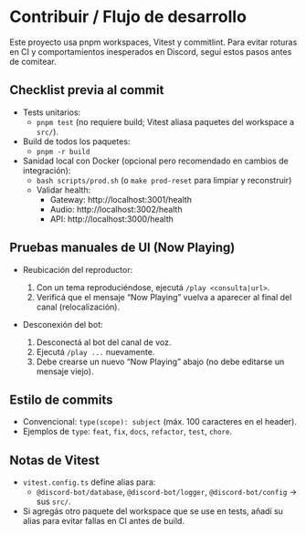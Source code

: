 # Contribuir / Flujo de desarrollo

Este proyecto usa pnpm workspaces, Vitest y commitlint. Para evitar roturas en CI y comportamientos inesperados en Discord, seguí estos pasos antes de comitear.

## Checklist previa al commit

- Tests unitarios:
  - `pnpm test` (no requiere build; Vitest aliasa paquetes del workspace a `src/`).
- Build de todos los paquetes:
  - `pnpm -r build`
- Sanidad local con Docker (opcional pero recomendado en cambios de integración):
  - `bash scripts/prod.sh` (o `make prod-reset` para limpiar y reconstruir)
  - Validar health:
    - Gateway: http://localhost:3001/health
    - Audio: http://localhost:3002/health
    - API: http://localhost:3000/health

## Pruebas manuales de UI (Now Playing)

- Reubicación del reproductor:
  1. Con un tema reproduciéndose, ejecutá `/play <consulta|url>`.
  2. Verificá que el mensaje “Now Playing” vuelva a aparecer al final del canal (relocalización).

- Desconexión del bot:
  1. Desconectá al bot del canal de voz.
  2. Ejecutá `/play ...` nuevamente.
  3. Debe crearse un nuevo “Now Playing” abajo (no debe editarse un mensaje viejo).

## Estilo de commits

- Convencional: `type(scope): subject` (máx. 100 caracteres en el header).
- Ejemplos de `type`: `feat`, `fix`, `docs`, `refactor`, `test`, `chore`.

## Notas de Vitest

- `vitest.config.ts` define alias para:
  - `@discord-bot/database`, `@discord-bot/logger`, `@discord-bot/config` → sus `src/`.
- Si agregás otro paquete del workspace que se use en tests, añadí su alias para evitar fallas en CI antes de build.

